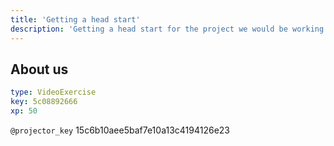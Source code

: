 ```yaml
---
title: 'Getting a head start'
description: 'Getting a head start for the project we would be working on.'
---
```


## About us

```yaml
type: VideoExercise
key: 5c08892666
xp: 50
```

`@projector_key`
15c6b10aee5baf7e10a13c4194126e23
